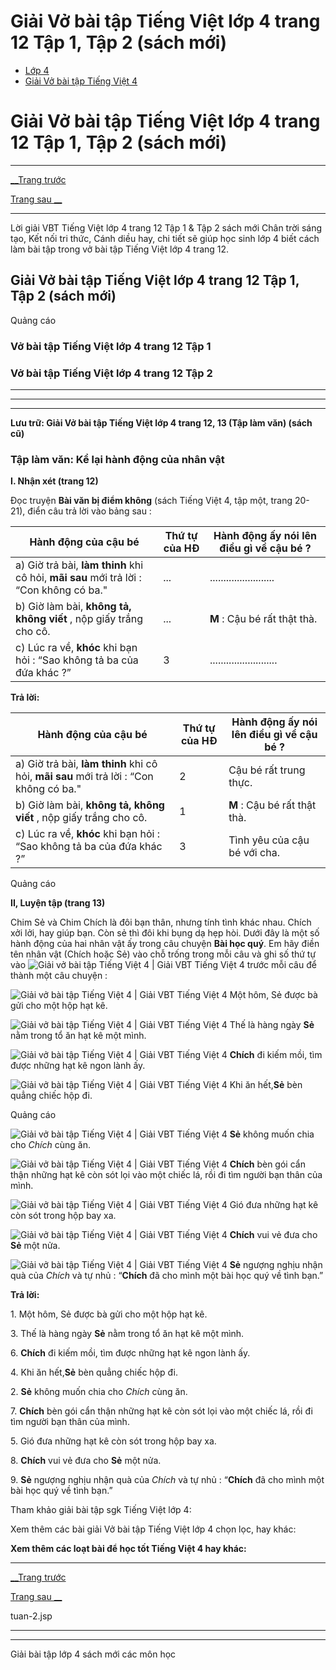 # Giải Vở bài tập Tiếng Việt lớp 4 trang 12 Tập 1, Tập 2 (sách mới)

  * [Lớp 4](https://vietjack.com/series/lop-4.jsp)
  * [Giải Vở bài tập Tiếng Việt 4](https://vietjack.com/giai-vo-bai-tap-tieng-viet-4/index.jsp)



# Giải Vở bài tập Tiếng Việt lớp 4 trang 12 Tập 1, Tập 2 (sách mới)

* * *

[__Trang trước](https://vietjack.com/giai-vo-bai-tap-tieng-viet-4/tuan-2.jsp)

[Trang sau __](https://vietjack.com/giai-vo-bai-tap-tieng-viet-4/tuan-2.jsp)

* * *

Lời giải VBT Tiếng Việt lớp 4 trang 12 Tập 1 & Tập 2 sách mới Chân trời sáng tạo, Kết nối tri thức, Cánh diều hay, chi tiết sẽ giúp học sinh lớp 4 biết cách làm bài tập trong vở bài tập Tiếng Việt lớp 4 trang 12.

## Giải Vở bài tập Tiếng Việt lớp 4 trang 12 Tập 1, Tập 2 (sách mới)

Quảng cáo

### **Vở bài tập Tiếng Việt lớp 4 trang 12 Tập 1**

### **Vở bài tập Tiếng Việt lớp 4 trang 12 Tập 2**

* * *

* * *

* * *

**Lưu trữ: Giải Vở bài tập Tiếng Việt lớp 4 trang 12, 13 (Tập làm văn) (sách cũ)**

### **Tập làm văn: Kể lại hành động của nhân vật**

**I. Nhận xét (trang 12)**

Đọc truyện **Bài văn bị điểm không** (sách Tiếng Việt 4, tập một, trang 20- 21), điển câu trả lời vào bảng sau : 

Hành động của cậu bé |  Thứ tự của HĐ |  Hành động ấy nói lên điều gì về cậu bé ?  
---|---|---  
a) Giờ trả bài, **làm thinh** khi cô hỏi, **mãi sau** mới trả lời : “Con không có ba."| ...|  ........................  
b) Giờ làm bài, **không tả, không viết** , nộp giấy trắng cho cô. |  ...|  **M** : Cậu bé rất thật thà.  
c) Lúc ra về, **khóc** khi bạn hỏi : “Sao không tả ba của đứa khác ?”|  3|  .........................  
  
**Trả lời:**

Hành động của cậu bé |  Thứ tự của HĐ |  Hành động ấy nói lên điều gì về cậu bé ?  
---|---|---  
a) Giờ trả bài, **làm thinh** khi cô hỏi, **mãi sau** mới trả lời : “Con không có ba."|  2|  Cậu bé rất trung thực.  
b) Giờ làm bài, **không tả, không viết** , nộp giấy trắng cho cô. |  1|  **M** : Cậu bé rất thật thà.  
c) Lúc ra về, **khóc** khi bạn hỏi : “Sao không tả ba của đứa khác ?”|  3|  Tình yêu của cậu bé với cha.  
  
Quảng cáo

**II, Luyện tập (trang 13)**

Chim Sẻ và Chim Chích là đôi bạn thân, nhưng tính tình khác nhau. Chích xởi lởi, hay giúp bạn. Còn sẻ thì đôi khi bụng dạ hẹp hòi. Dưới đây là một số hành động của hai nhân vật ấy trong câu chuyện **Bài học quý**. Em hãy điền tên nhân vật (Chích hoặc Sẻ) vào chỗ trống trong mỗi câu và ghi số thứ tự vào ![Giải vở bài tập Tiếng Việt 4 | Giải VBT Tiếng Việt 4](https://vietjack.com/giai-vo-bai-tap-tieng-viet-4/images/tap-lam-van-tuan-1-trang-5-6-vbt-tieng-viet-4-tap-1.PNG) trước mỗi câu để thành một câu chuyện : 

![Giải vở bài tập Tiếng Việt 4 | Giải VBT Tiếng Việt 4](https://vietjack.com/giai-vo-bai-tap-tieng-viet-4/images/tap-lam-van-tuan-1-trang-5-6-vbt-tieng-viet-4-tap-1.PNG) Một hôm, Sẻ được bà gửi cho một hộp hạt kê. 

![Giải vở bài tập Tiếng Việt 4 | Giải VBT Tiếng Việt 4](https://vietjack.com/giai-vo-bai-tap-tieng-viet-4/images/tap-lam-van-tuan-1-trang-5-6-vbt-tieng-viet-4-tap-1.PNG) Thế là hàng ngày **Sẻ** nằm trong tổ ăn hạt kê một mình.

![Giải vở bài tập Tiếng Việt 4 | Giải VBT Tiếng Việt 4](https://vietjack.com/giai-vo-bai-tap-tieng-viet-4/images/tap-lam-van-tuan-1-trang-5-6-vbt-tieng-viet-4-tap-1.PNG) **Chích** đi kiếm mồi, tìm được những hạt kê ngon lành ấy.

![Giải vở bài tập Tiếng Việt 4 | Giải VBT Tiếng Việt 4](https://vietjack.com/giai-vo-bai-tap-tieng-viet-4/images/tap-lam-van-tuan-1-trang-5-6-vbt-tieng-viet-4-tap-1.PNG) Khi ăn hết,**Sẻ** bèn quẳng chiếc hộp đi.

Quảng cáo

![Giải vở bài tập Tiếng Việt 4 | Giải VBT Tiếng Việt 4](https://vietjack.com/giai-vo-bai-tap-tieng-viet-4/images/tap-lam-van-tuan-1-trang-5-6-vbt-tieng-viet-4-tap-1.PNG) **Sẻ** không muốn chia cho _Chích_ cùng ăn.

![Giải vở bài tập Tiếng Việt 4 | Giải VBT Tiếng Việt 4](https://vietjack.com/giai-vo-bai-tap-tieng-viet-4/images/tap-lam-van-tuan-1-trang-5-6-vbt-tieng-viet-4-tap-1.PNG) **Chích** bèn gói cẩn thận những hạt kê còn sót lọi vào một chiếc lá, rồi đi tìm người bạn thân của mình.

![Giải vở bài tập Tiếng Việt 4 | Giải VBT Tiếng Việt 4](https://vietjack.com/giai-vo-bai-tap-tieng-viet-4/images/tap-lam-van-tuan-1-trang-5-6-vbt-tieng-viet-4-tap-1.PNG) Gió đưa những hạt kê còn sót trong hộp bay xa.

![Giải vở bài tập Tiếng Việt 4 | Giải VBT Tiếng Việt 4](https://vietjack.com/giai-vo-bai-tap-tieng-viet-4/images/tap-lam-van-tuan-1-trang-5-6-vbt-tieng-viet-4-tap-1.PNG) **Chích** vui vẻ đưa cho **Sẻ** một nửa.

![Giải vở bài tập Tiếng Việt 4 | Giải VBT Tiếng Việt 4](https://vietjack.com/giai-vo-bai-tap-tieng-viet-4/images/tap-lam-van-tuan-1-trang-5-6-vbt-tieng-viet-4-tap-1.PNG) **Sẻ** ngượng nghịu nhận quà của _Chích_ và tự nhủ : “**Chích** đã cho mình một bài học quý về tình bạn.” 

**Trả lời:**

1\. Một hôm, Sẻ được bà gửi cho một hộp hạt kê. 

3\. Thế là hàng ngày **Sẻ** nằm trong tổ ăn hạt kê một mình.

6\. **Chích** đi kiếm mồi, tìm được những hạt kê ngon lành ấy.

4\. Khi ăn hết,**Sẻ** bèn quẳng chiếc hộp đi.

2\. **Sẻ** không muốn chia cho _Chích_ cùng ăn.

7\. **Chích** bèn gói cẩn thận những hạt kê còn sót lọi vào một chiếc lá, rồi đi tìm người bạn thân của mình.

5\. Gió đưa những hạt kê còn sót trong hộp bay xa.

8\. **Chích** vui vẻ đưa cho **Sẻ** một nửa.

9\. **Sẻ** ngượng nghịu nhận quà của _Chích_ và tự nhủ : “**Chích** đã cho mình một bài học quý về tình bạn.” 

Tham khảo giải bài tập sgk Tiếng Việt lớp 4:

Xem thêm các bài giải Vở bài tập Tiếng Việt lớp 4 chọn lọc, hay khác:

**Xem thêm các loạt bài để học tốt Tiếng Việt 4 hay khác:**

* * *

[__Trang trước](https://vietjack.com/giai-vo-bai-tap-tieng-viet-4/tuan-2.jsp)

[Trang sau __](https://vietjack.com/giai-vo-bai-tap-tieng-viet-4/tuan-2.jsp)

tuan-2.jsp

* * *

* * *

Giải bài tập lớp 4 sách mới các môn học
